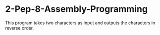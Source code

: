 # 2-Pep-8-Assembly-Programming
This program takes two characters as input and outputs the characters in reverse order.
